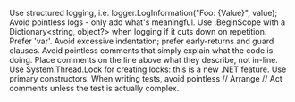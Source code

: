 Use structured logging, i.e. logger.LogInformation("Foo: {Value}", value);
Avoid pointless logs - only add what's meaningful.
Use .BeginScope with a Dictionary<string, object?> when logging if it cuts down on repetition.
Prefer 'var'.
Avoid excessive indentation; prefer early-returns and guard clauses.
Avoid pointless comments that simply explain what the code is doing.
Place comments on the line above what they describe, not in-line.
Use System.Thread.Lock for creating locks: this is a new .NET feature.
Use primary constructors.
When writing tests, avoid pointless // Arrange // Act comments unless the test is actually complex.